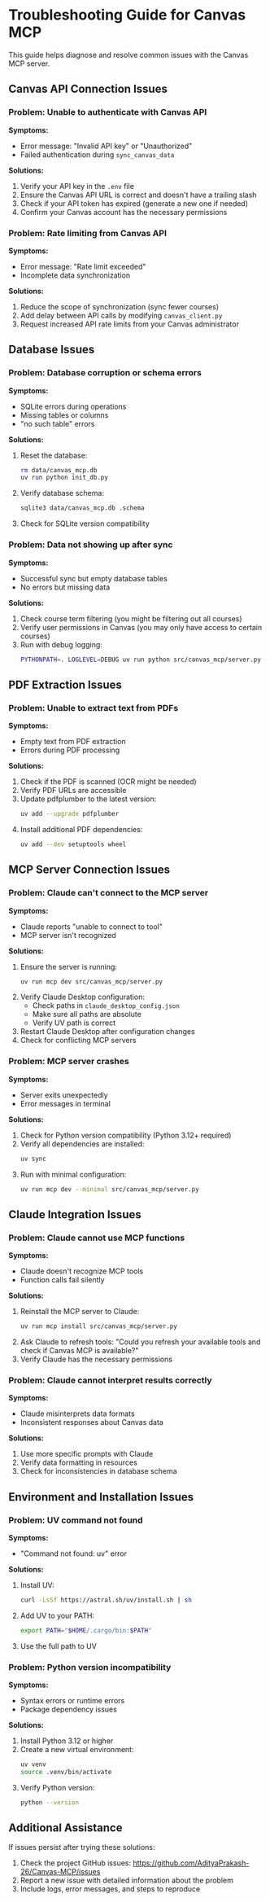 # Troubleshooting Guide for Canvas MCP

This guide helps diagnose and resolve common issues with the Canvas MCP server.

## Canvas API Connection Issues

### Problem: Unable to authenticate with Canvas API

**Symptoms:**
- Error message: "Invalid API key" or "Unauthorized"
- Failed authentication during `sync_canvas_data`

**Solutions:**
1. Verify your API key in the `.env` file
2. Ensure the Canvas API URL is correct and doesn't have a trailing slash
3. Check if your API token has expired (generate a new one if needed)
4. Confirm your Canvas account has the necessary permissions

### Problem: Rate limiting from Canvas API

**Symptoms:**
- Error message: "Rate limit exceeded"
- Incomplete data synchronization

**Solutions:**
1. Reduce the scope of synchronization (sync fewer courses)
2. Add delay between API calls by modifying `canvas_client.py`
3. Request increased API rate limits from your Canvas administrator

## Database Issues

### Problem: Database corruption or schema errors

**Symptoms:**
- SQLite errors during operations
- Missing tables or columns
- "no such table" errors

**Solutions:**
1. Reset the database:
   ```bash
   rm data/canvas_mcp.db
   uv run python init_db.py
   ```
2. Verify database schema:
   ```bash
   sqlite3 data/canvas_mcp.db .schema
   ```
3. Check for SQLite version compatibility

### Problem: Data not showing up after sync

**Symptoms:**
- Successful sync but empty database tables
- No errors but missing data

**Solutions:**
1. Check course term filtering (you might be filtering out all courses)
2. Verify user permissions in Canvas (you may only have access to certain courses)
3. Run with debug logging:
   ```bash
   PYTHONPATH=. LOGLEVEL=DEBUG uv run python src/canvas_mcp/server.py
   ```

## PDF Extraction Issues

### Problem: Unable to extract text from PDFs

**Symptoms:**
- Empty text from PDF extraction
- Errors during PDF processing

**Solutions:**
1. Check if the PDF is scanned (OCR might be needed)
2. Verify PDF URLs are accessible
3. Update pdfplumber to the latest version:
   ```bash
   uv add --upgrade pdfplumber
   ```
4. Install additional PDF dependencies:
   ```bash
   uv add --dev setuptools wheel
   ```

## MCP Server Connection Issues

### Problem: Claude can't connect to the MCP server

**Symptoms:**
- Claude reports "unable to connect to tool"
- MCP server isn't recognized

**Solutions:**
1. Ensure the server is running:
   ```bash
   uv run mcp dev src/canvas_mcp/server.py
   ```
2. Verify Claude Desktop configuration:
   - Check paths in `claude_desktop_config.json`
   - Make sure all paths are absolute
   - Verify UV path is correct
3. Restart Claude Desktop after configuration changes
4. Check for conflicting MCP servers

### Problem: MCP server crashes

**Symptoms:**
- Server exits unexpectedly
- Error messages in terminal

**Solutions:**
1. Check for Python version compatibility (Python 3.12+ required)
2. Verify all dependencies are installed:
   ```bash
   uv sync
   ```
3. Run with minimal configuration:
   ```bash
   uv run mcp dev --minimal src/canvas_mcp/server.py
   ```

## Claude Integration Issues

### Problem: Claude cannot use MCP functions

**Symptoms:**
- Claude doesn't recognize MCP tools
- Function calls fail silently

**Solutions:**
1. Reinstall the MCP server to Claude:
   ```bash
   uv run mcp install src/canvas_mcp/server.py
   ```
2. Ask Claude to refresh tools:
   "Could you refresh your available tools and check if Canvas MCP is available?"
3. Verify Claude has the necessary permissions

### Problem: Claude cannot interpret results correctly

**Symptoms:**
- Claude misinterprets data formats
- Inconsistent responses about Canvas data

**Solutions:**
1. Use more specific prompts with Claude
2. Verify data formatting in resources
3. Check for inconsistencies in database schema

## Environment and Installation Issues

### Problem: UV command not found

**Symptoms:**
- "Command not found: uv" error

**Solutions:**
1. Install UV:
   ```bash
   curl -LsSf https://astral.sh/uv/install.sh | sh
   ```
2. Add UV to your PATH:
   ```bash
   export PATH="$HOME/.cargo/bin:$PATH"
   ```
3. Use the full path to UV

### Problem: Python version incompatibility

**Symptoms:**
- Syntax errors or runtime errors
- Package dependency issues

**Solutions:**
1. Install Python 3.12 or higher
2. Create a new virtual environment:
   ```bash
   uv venv
   source .venv/bin/activate
   ```
3. Verify Python version:
   ```bash
   python --version
   ```

## Additional Assistance

If issues persist after trying these solutions:

1. Check the project GitHub issues: https://github.com/AdityaPrakash-26/Canvas-MCP/issues
2. Report a new issue with detailed information about the problem
3. Include logs, error messages, and steps to reproduce
